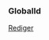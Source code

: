### GlobalId

[Rediger](https://github.com/FMDatahub/DataDictionary/tree/main/Properties/Administratively/GlobalId.md)
